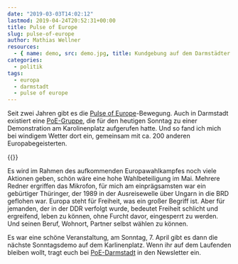 ```yaml
---
date: "2019-03-03T14:02:12"
lastmod: 2019-04-24T20:52:31+00:00
title: Pulse of Europe
slug: pulse-of-europe
author: Mathias Wellner
resources:
  - { name: demo, src: demo.jpg, title: Kundgebung auf dem Darmstädter Carolinenplatz }
categories:
  - politik
tags:
  - europa
  - darmstadt
  - pulse of europe
---
```

Seit zwei Jahren gibt es die [Pulse of Europe](https://pulseofeurope.eu/)-Bewegung. Auch in Darmstadt existiert eine [PoE-Gruppe](https://pulseofeurope.eu/poe-staedte/deutschland/darmstadt/), die für den heutigen Sonntag zu einer Demonstration am Karolinenplatz aufgerufen hatte. Und so fand ich mich bei windigem Wetter dort ein, gemeinsam mit ca. 200 anderen Europabegeisterten. 
<!--more-->

{{<responsive-image name="demo">}}

Es wird im Rahmen des aufkommenden Europawahlkampfes noch viele Aktionen geben, schön wäre eine hohe Wahlbeteiligung im Mai. Mehrere Redner ergriffen das Mikrofon, für mich am einprägsamsten war ein gebürtiger Thüringer, der 1989 in der Ausreisewelle über Ungarn in die BRD geflohen war. Europa steht für Freiheit, was ein großer Begriff ist. Aber für jemanden, der in der DDR verfolgt wurde, bedeutet Freiheit schlicht und ergreifend, leben zu können, ohne Furcht davor, eingesperrt zu werden. Und seinen Beruf, Wohnort, Partner selbst wählen zu können. 

Es war eine schöne Veranstaltung, am Sonntag, 7. April gibt es dann die nächste Sonntagsdemo auf dem Karlinenplatz. Wenn ihr auf dem Laufenden bleiben wollt, tragt euch bei [PoE-Darmstadt](https://pulseofeurope.eu/poe-staedte/deutschland/darmstadt/) in den Newsletter ein.